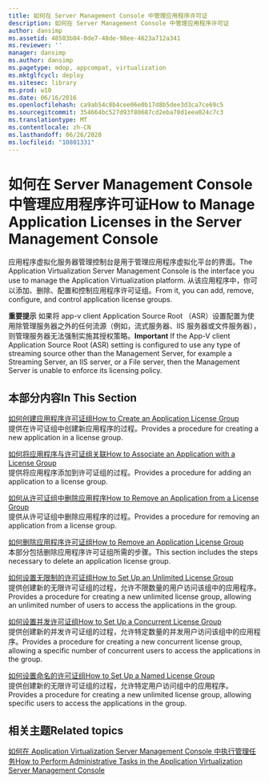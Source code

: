 ```yaml
---
title: 如何在 Server Management Console 中管理应用程序许可证
description: 如何在 Server Management Console 中管理应用程序许可证
author: dansimp
ms.assetid: 48503b04-0de7-48de-98ee-4623a712a341
ms.reviewer: ''
manager: dansimp
ms.author: dansimp
ms.pagetype: mdop, appcompat, virtualization
ms.mktglfcycl: deploy
ms.sitesec: library
ms.prod: w10
ms.date: 06/16/2016
ms.openlocfilehash: ca9ab54c8b4cee06e0b17d8b5dee3d3ca7ce69c5
ms.sourcegitcommit: 354664bc527d93f80687cd2eba70d1eea024c7c3
ms.translationtype: MT
ms.contentlocale: zh-CN
ms.lasthandoff: 06/26/2020
ms.locfileid: "10801331"
---
```

# <span data-ttu-id="c4013-103">如何在 Server Management Console 中管理应用程序许可证</span><span class="sxs-lookup"><span data-stu-id="c4013-103">How to Manage Application Licenses in the Server Management Console</span></span>


<span data-ttu-id="c4013-104">应用程序虚拟化服务器管理控制台是用于管理应用程序虚拟化平台的界面。</span><span class="sxs-lookup"><span data-stu-id="c4013-104">The Application Virtualization Server Management Console is the interface you use to manage the Application Virtualization platform.</span></span> <span data-ttu-id="c4013-105">从该应用程序中，你可以添加、删除、配置和控制应用程序许可证组。</span><span class="sxs-lookup"><span data-stu-id="c4013-105">From it, you can add, remove, configure, and control application license groups.</span></span>

<span data-ttu-id="c4013-106">**重要提示** 如果将 app-v client Application Source Root （ASR）设置配置为使用除管理服务器之外的任何流源（例如，流式服务器、IIS 服务器或文件服务器），则管理服务器无法强制实施其授权策略。</span><span class="sxs-lookup"><span data-stu-id="c4013-106">**Important** If the App-V client Application Source Root (ASR) setting is configured to use any type of streaming source other than the Management Server, for example a Streaming Server, an IIS server, or a File server, then the Management Server is unable to enforce its licensing policy.</span></span>

 

## <span data-ttu-id="c4013-107">本部分内容</span><span class="sxs-lookup"><span data-stu-id="c4013-107">In This Section</span></span>


<a href="" id="how-to-create-an-application-license-group"></a>[<span data-ttu-id="c4013-108">如何创建应用程序许可证组</span><span class="sxs-lookup"><span data-stu-id="c4013-108">How to Create an Application License Group</span></span>](how-to-create-an-application-license-group.md)  
<span data-ttu-id="c4013-109">提供在许可证组中创建新应用程序的过程。</span><span class="sxs-lookup"><span data-stu-id="c4013-109">Provides a procedure for creating a new application in a license group.</span></span>

<a href="" id="how-to-associate-an-application-with-a-license-group"></a>[<span data-ttu-id="c4013-110">如何将应用程序与许可证组关联</span><span class="sxs-lookup"><span data-stu-id="c4013-110">How to Associate an Application with a License Group</span></span>](how-to-associate-an-application-with-a-license-group.md)  
<span data-ttu-id="c4013-111">提供将应用程序添加到许可证组的过程。</span><span class="sxs-lookup"><span data-stu-id="c4013-111">Provides a procedure for adding an application to a license group.</span></span>

<a href="" id="how-to-remove-an-application-from-a-license-group"></a>[<span data-ttu-id="c4013-112">如何从许可证组中删除应用程序</span><span class="sxs-lookup"><span data-stu-id="c4013-112">How to Remove an Application from a License Group</span></span>](how-to-remove-an-application-from-a-license-group.md)  
<span data-ttu-id="c4013-113">提供从许可证组中删除应用程序的过程。</span><span class="sxs-lookup"><span data-stu-id="c4013-113">Provides a procedure for removing an application from a license group.</span></span>

<a href="" id="how-to-remove-an-application-license-group"></a>[<span data-ttu-id="c4013-114">如何删除应用程序许可证组</span><span class="sxs-lookup"><span data-stu-id="c4013-114">How to Remove an Application License Group</span></span>](how-to-remove-an-application-license-group.md)  
<span data-ttu-id="c4013-115">本部分包括删除应用程序许可证组所需的步骤。</span><span class="sxs-lookup"><span data-stu-id="c4013-115">This section includes the steps necessary to delete an application license group.</span></span>

<a href="" id="how-to-set-up-an-unlimited-license-group"></a>[<span data-ttu-id="c4013-116">如何设置无限制的许可证组</span><span class="sxs-lookup"><span data-stu-id="c4013-116">How to Set Up an Unlimited License Group</span></span>](how-to-set-up-an-unlimited-license-group.md)  
<span data-ttu-id="c4013-117">提供创建新的无限许可证组的过程，允许不限数量的用户访问该组中的应用程序。</span><span class="sxs-lookup"><span data-stu-id="c4013-117">Provides a procedure for creating a new unlimited license group, allowing an unlimited number of users to access the applications in the group.</span></span>

<a href="" id="how-to-set-up-a-concurrent-license-group"></a>[<span data-ttu-id="c4013-118">如何设置并发许可证组</span><span class="sxs-lookup"><span data-stu-id="c4013-118">How to Set Up a Concurrent License Group</span></span>](how-to-set-up-a-concurrent-license-group.md)  
<span data-ttu-id="c4013-119">提供创建新的并发许可证组的过程，允许特定数量的并发用户访问该组中的应用程序。</span><span class="sxs-lookup"><span data-stu-id="c4013-119">Provides a procedure for creating a new concurrent license group, allowing a specific number of concurrent users to access the applications in the group.</span></span>

<a href="" id="how-to-set-up-a-named-license-group"></a>[<span data-ttu-id="c4013-120">如何设置命名的许可证组</span><span class="sxs-lookup"><span data-stu-id="c4013-120">How to Set Up a Named License Group</span></span>](how-to-set-up-a-named-license-group.md)  
<span data-ttu-id="c4013-121">提供创建新的无限许可证组的过程，允许特定用户访问组中的应用程序。</span><span class="sxs-lookup"><span data-stu-id="c4013-121">Provides a procedure for creating a new unlimited license group, allowing specific users to access the applications in the group.</span></span>

## <span data-ttu-id="c4013-122">相关主题</span><span class="sxs-lookup"><span data-stu-id="c4013-122">Related topics</span></span>


[<span data-ttu-id="c4013-123">如何在 Application Virtualization Server Management Console 中执行管理任务</span><span class="sxs-lookup"><span data-stu-id="c4013-123">How to Perform Administrative Tasks in the Application Virtualization Server Management Console</span></span>](how-to-perform-administrative-tasks-in-the-application-virtualization-server-management-console.md)

 

 





